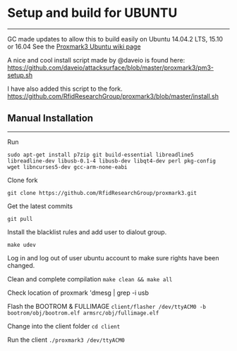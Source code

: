 # Setup and build for UBUNTU
---
GC made updates to allow this to build easily on Ubuntu 14.04.2 LTS, 15.10 or 16.04
See the [Proxmark3 Ubuntu wiki page](https://github.com/Proxmark/proxmark3/wiki/Ubuntu%20Linux)

A nice and cool install script made by @daveio is found here: 
https://github.com/daveio/attacksurface/blob/master/proxmark3/pm3-setup.sh

I have also added this script to the fork.
https://github.com/RfidResearchGroup/proxmark3/blob/master/install.sh


## Manual Installation
---
Run

`sudo apt-get install p7zip git build-essential libreadline5 libreadline-dev libusb-0.1-4 libusb-dev libqt4-dev perl pkg-config wget libncurses5-dev gcc-arm-none-eabi`

Clone fork

`git clone https://github.com/RfidResearchGroup/proxmark3.git`

Get the latest commits

`git pull`

Install the blacklist rules and add user to dialout group. 

`make udev`

Log in and log out of user ubuntu account to make sure rights have been changed. 

Clean and complete compilation
`make clean && make all`
	
Check location of proxmark 
'dmesg | grep -i usb

Flash the BOOTROM & FULLIMAGE
`client/flasher /dev/ttyACM0 -b bootrom/obj/bootrom.elf armsrc/obj/fullimage.elf`
	
Change into the client folder
`cd client`
	
Run the client
`./proxmark3 /dev/ttyACM0`
